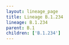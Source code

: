 ```yaml
---
layout: lineage_page
title: Lineage B.1.234
lineage: B.1.234
parent: B.1
children: ['B.1.234']
---
```

